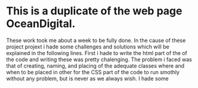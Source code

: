 # This is a duplicate of the web page OceanDigital.
These work took me about a week to be fully done. In the cause of these project projext i hade some challenges and solutions which will be explained in the following lines.
First i hade to write the html part of the of the code and writing these was pretty chalenging. The problem i faced was that of creating, naming, and placing of the adequate classes where and when to be placed in other for the CSS part of the code to run smothly without any problem, but is never as we always wish. I hade some